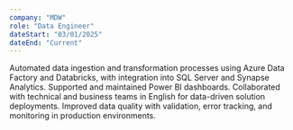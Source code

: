 ```yaml
---
company: "MDW"
role: "Data Engineer"
dateStart: "03/01/2025"
dateEnd: "Current"
---
```


Automated data ingestion and transformation processes using Azure Data Factory and Databricks, with integration into SQL Server and Synapse Analytics.
Supported and maintained Power BI dashboards.
Collaborated with technical and business teams in English for data-driven solution deployments.
Improved data quality with validation, error tracking, and monitoring in production environments.